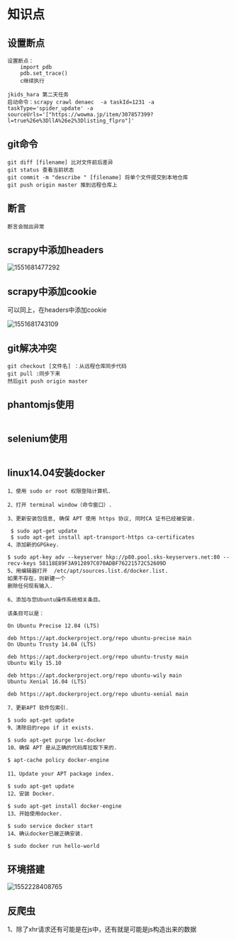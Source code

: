 # 知识点

## 设置断点

```
设置断点：
	import pdb
	pdb.set_trace()
	c继续执行
```

```
jkids_hara 第二天任务
启动命令：scrapy crawl denaec  -a taskId=1231 -a taskType='spider_update' -a sourceUrls='["https://wowma.jp/item/307857399?l=true%26e%3DllA%26e2%3Dlisting_flpro"]'
```

## git命令

```
git diff [filename] 比对文件前后差异
git status 查看当前状态
git commit -m "describe " [filename] 将单个文件提交到本地仓库
git push origin master 推到远程仓库上
```

## 断言

```
断言会抛出异常
```

## scrapy中添加headers

![1551681477292](D:\360MoveData\Users\fanding\Desktop\company\知识点\1551681477292.png)

## scrapy中添加cookie

可以同上，在headers中添加cookie

![1551681743109](D:\360MoveData\Users\fanding\Desktop\company\知识点\1551681743109.png)

## git解决冲突

```
git checkout [文件名] ：从远程仓库同步代码
git pull :同步下来
然后git push origin master
```

## phantomjs使用

```

```

## selenium使用

```

```

## linux14.04安装docker

```
1、使用 sudo or root 权限登陆计算机.

2、打开 terminal window（命令窗口）.

3、更新安装包信息, 确保 APT 使用 https 协议, 同时CA 证书已经被安装.

 $ sudo apt-get update
 $ sudo apt-get install apt-transport-https ca-certificates
4、添加新的GPGkey.

$ sudo apt-key adv --keyserver hkp://p80.pool.sks-keyservers.net:80 --recv-keys 58118E89F3A912897C070ADBF76221572C52609D
5、用编辑器打开  /etc/apt/sources.list.d/docker.list.
如果不存在，则新建一个
删除任何现有输入.

6、添加与您Ubuntu操作系统相关条目。

该条目可以是：

On Ubuntu Precise 12.04 (LTS)

deb https://apt.dockerproject.org/repo ubuntu-precise main
On Ubuntu Trusty 14.04 (LTS)

deb https://apt.dockerproject.org/repo ubuntu-trusty main
Ubuntu Wily 15.10

deb https://apt.dockerproject.org/repo ubuntu-wily main
Ubuntu Xenial 16.04 (LTS)

deb https://apt.dockerproject.org/repo ubuntu-xenial main

7、更新APT 软件包索引.

$ sudo apt-get update
9、清除旧的repo if it exists.

$ sudo apt-get purge lxc-docker
10、确保 APT 是从正确的代码库拉取下来的.

$ apt-cache policy docker-engine

11、Update your APT package index.

$ sudo apt-get update
12、安装 Docker.

$ sudo apt-get install docker-engine
13、开始使用docker.

$ sudo service docker start
14、确认docker已被正确安装.

$ sudo docker run hello-world
```

## 环境搭建

![1552228408765](D:\360MoveData\Users\fanding\Desktop\company\知识点\1552228408765.png)

## 反爬虫

1、除了xhr请求还有可能是在js中，还有就是可能是js构造出来的数据